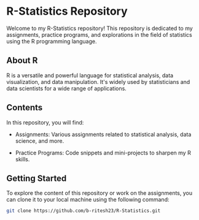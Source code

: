 # R-Statistics Repository

Welcome to my R-Statistics repository! This repository is dedicated to my assignments, practice programs, and explorations in the field of statistics using the R programming language.

## About R

R is a versatile and powerful language for statistical analysis, data visualization, and data manipulation. It's widely used by statisticians and data scientists for a wide range of applications.

## Contents

In this repository, you will find:

- Assignments: Various assignments related to statistical analysis, data science, and more.

- Practice Programs: Code snippets and mini-projects to sharpen my R skills.

## Getting Started

To explore the content of this repository or work on the assignments, you can clone it to your local machine using the following command:

```bash
git clone https://github.com/b-ritesh23/R-Statistics.git